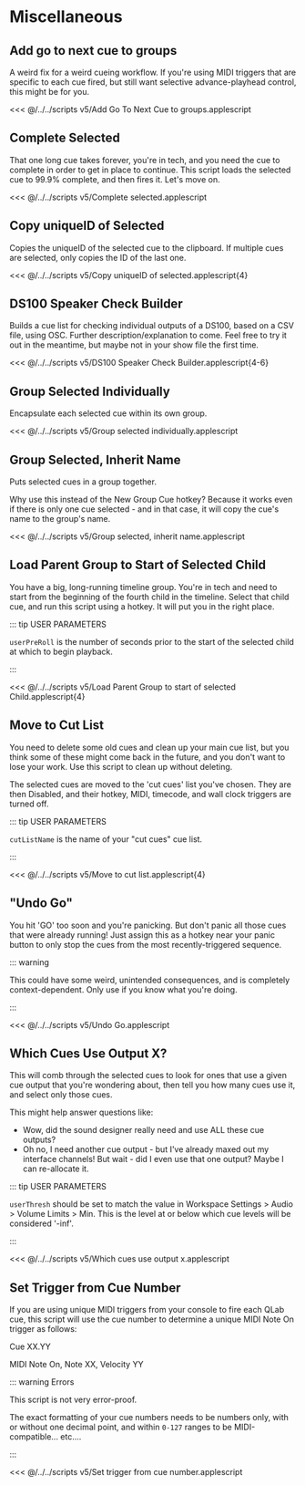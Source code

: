 # Miscellaneous

## Add go to next cue to groups

A weird fix for a weird cueing workflow. If you're using MIDI triggers that are specific to each cue fired, but still want selective advance-playhead control, this might be for you.

<<< @/../../scripts v5/Add Go To Next Cue to groups.applescript

## Complete Selected

That one long cue takes forever, you're in tech, and you need the cue to complete in order to get in place to continue. This script loads the selected cue to 99.9% complete, and then fires it. Let's move on.

<<< @/../../scripts v5/Complete selected.applescript

## Copy uniqueID of Selected

Copies the uniqueID of the selected cue to the clipboard. If multiple cues are selected, only copies the ID of the last one.

<<< @/../../scripts v5/Copy uniqueID of selected.applescript{4}

## DS100 Speaker Check Builder

Builds a cue list for checking individual outputs of a DS100, based on a CSV file, using OSC. Further description/explanation to come. Feel free to try it out in the meantime, but maybe not in your show file the first time.

<<< @/../../scripts v5/DS100 Speaker Check Builder.applescript{4-6}

## Group Selected Individually

Encapsulate each selected cue within its own group.

<<< @/../../scripts v5/Group selected individually.applescript

## Group Selected, Inherit Name

Puts selected cues in a group together.

Why use this instead of the New Group Cue hotkey? Because it works even if there is only one cue selected - and in that case, it will copy the cue's name to the group's name.

<<< @/../../scripts v5/Group selected, inherit name.applescript

## Load Parent Group to Start of Selected Child

You have a big, long-running timeline group. You're in tech and need to start from the beginning of the fourth child in the timeline. Select that child cue, and run this script using a hotkey. It will put you in the right place.

::: tip USER PARAMETERS

`userPreRoll` is the number of seconds prior to the start of the selected child at which to begin playback.

:::

<<< @/../../scripts v5/Load Parent Group to start of selected Child.applescript{4}

## Move to Cut List

You need to delete some old cues and clean up your main cue list, but you think some of these might come back in the future, and you don't want to lose your work. Use this script to clean up without deleting.

The selected cues are moved to the 'cut cues' list you've chosen. They are then Disabled, and their hotkey, MIDI, timecode, and wall clock triggers are turned off.

::: tip USER PARAMETERS

`cutListName` is the name of your "cut cues" cue list.

:::

<<< @/../../scripts v5/Move to cut list.applescript{4}

## "Undo Go"

You hit 'GO' too soon and you're panicking. But don't panic all those cues that were already running! Just assign this as a hotkey near your panic button to only stop the cues from the most recently-triggered sequence.

::: warning

This could have some weird, unintended consequences, and is completely context-dependent. Only use if you know what you're doing.

:::

<<< @/../../scripts v5/Undo Go.applescript

## Which Cues Use Output X?

This will comb through the selected cues to look for ones that use a given cue output that you're wondering about, then tell you how many cues use it, and select only those cues.

This might help answer questions like:

- Wow, did the sound designer really need and use ALL these cue outputs?
- Oh no, I need another cue output - but I've already maxed out my interface channels! But wait - did I even use that one output? Maybe I can re-allocate it.

::: tip USER PARAMETERS

`userThresh` should be set to match the value in Workspace Settings > Audio > Volume Limits > Min. This is the level at or below which cue levels will be considered '-inf'.

:::

<<< @/../../scripts v5/Which cues use output x.applescript

## Set Trigger from Cue Number

If you are using unique MIDI triggers from your console to fire each QLab cue, this script will use the cue number to determine a unique MIDI Note On trigger as follows:

Cue XX.YY

MIDI Note On, Note XX, Velocity YY

::: warning Errors

This script is not very error-proof.

The exact formatting of your cue numbers needs to be numbers only, with or without one decimal point, and within `0-127` ranges to be MIDI-compatible... etc....

:::

<<< @/../../scripts v5/Set trigger from cue number.applescript
